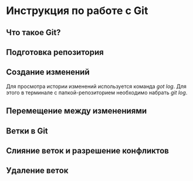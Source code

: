 # Инструкция по работе с Git

## Что такое Git?

## Подготовка репозитория

## Создание изменений
Для просмотра истории изменений используется команда *got log*. Для этого в терминале с папкой-репозиторием необходимо набрать *git log*.

## Перемещение между изменениями

## Ветки в Git

## Слияние веток и разрешение конфликтов

## Удаление веток